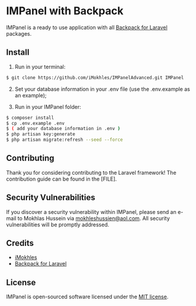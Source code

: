 # IMPanel with Backpack

IMPanel is a ready to use application with all [Backpack for Laravel](https://github.com/Laravel-Backpack) packages.

## Install

1) Run in your terminal:

``` bash
$ git clone https://github.com/iMokhles/IMPanelAdvanced.git IMPanel
```

2) Set your database information in your .env file (use the .env.example as an example);

3) Run in your IMPanel folder:
``` bash
$ composer install
$ cp .env.example .env
$ ( add your database information in .env )
$ php artisan key:generate
$ php artisan migrate:refresh --seed --force
```

## Contributing

Thank you for considering contributing to the Laravel framework! The contribution guide can be found in the [FILE].

## Security Vulnerabilities

If you discover a security vulnerability within IMPanel, please send an e-mail to Mokhlas Hussein via [mokhleshussien@aol.com](mailto:mokhleshussien@aol.com). All security vulnerabilities will be promptly addressed.

## Credits

- [iMokhles](http://github.com/imokhles)
- [Backpack for Laravel](https://github.com/Laravel-Backpack)


## License

IMPanel is open-sourced software licensed under the [MIT license](https://opensource.org/licenses/MIT).
